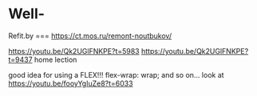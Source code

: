 # Well-
Refit.by === https://ct.mos.ru/remont-noutbukov/

https://youtu.be/Qk2UGlFNKPE?t=5983
https://youtu.be/Qk2UGlFNKPE?t=9437 home lection

good idea for using a FLEX!!! flex-wrap: wrap; and so on... look at https://youtu.be/fooyYgIuZe8?t=6033